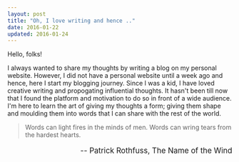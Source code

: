 ```yaml
---
layout: post
title: "Oh, I love writing and hence .."
date: 2016-01-22
updated: 2016-01-24
---
```


<p> Hello, folks! </p>
<p> I always wanted to share my thoughts by writing a blog on my personal website. However, I did not have a personal website until a week ago and hence, here I start my blogging journey. Since I was a kid, I have loved creative writing and propogating influential thoughts. It hasn't been till now that I found the platform and motivation to do so in front of a wide audience. I'm here to learn the art of giving my thoughts a form; giving them shape and moulding them into words that I can share with the rest of the world. </p>

<blockquote class="post-quote"> Words can light fires in the minds of men. Words can wring tears from the hardest hearts. </blockquote>
<p style="font-size: calc(16px + 0.1vw); text-align: right"> -- Patrick Rothfuss, The Name of the Wind </p>